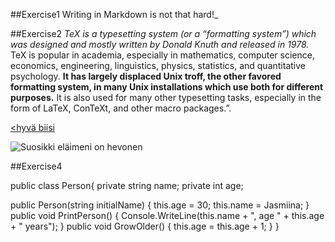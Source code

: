 ##Exercise1
Writing in Markdown is not that hard!_


##Exercise2
_TeX is a typesetting system (or a “formatting system”) which was designed and mostly written by Donald Knuth and released in 1978._ TeX is popular in academia, especially in mathematics, computer science, economics, engineering, linguistics, physics, statistics, and quantitative psychology. **It has largely displaced Unix troff, the other favored formatting system, in many Unix installations which use both for different purposes.** It is also used for many other typesetting tasks, especially in the form of LaTeX, ConTeXt, and other macro packages.”.




[<hyvä biisi](https://www.youtube.com/watch?v=hgzsRF3zd58&list=RDMMhgzsRF3zd58&start_radio=1&ab_channel=QNation)



![Suosikki eläimeni on hevonen](https://images.pexels.com/photos/1996333/pexels-photo-1996333.jpeg?auto=compress&cs=tinysrgb&w=1260&h=750&dpr=2)



##Exercise4


public class Person{
  private string name;
  private int age;

  public Person(string initialName)
  {
    this.age = 30;
    this.name = Jasmiina;
  }
  public void PrintPerson()
  {
    Console.WriteLine(this.name + ", age " + this.age + " years");
  }
  public void GrowOlder()
  {
    this.age = this.age + 1;
  }
}

 